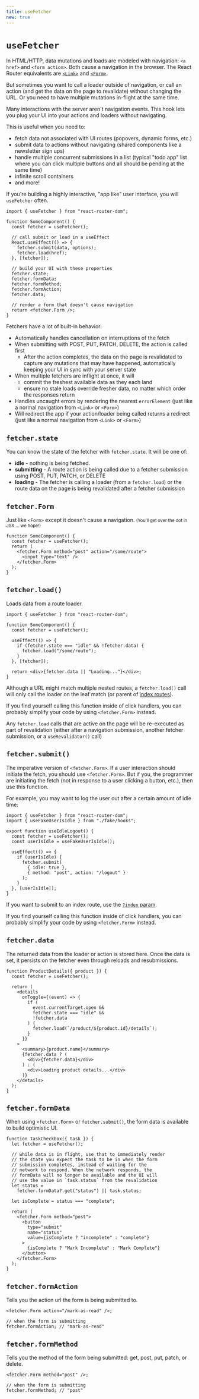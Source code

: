 ```yaml
---
title: useFetcher
new: true
---
```


# `useFetcher`

In HTML/HTTP, data mutations and loads are modeled with navigation: `<a href>` and `<form action>`. Both cause a navigation in the browser. The React Router equivalents are [`<Link>`][link] and [`<Form>`][form].

But sometimes you want to call a loader outside of navigation, or call an action (and get the data on the page to revalidate) without changing the URL. Or you need to have multiple mutations in-flight at the same time.

Many interactions with the server aren't navigation events. This hook lets you plug your UI into your actions and loaders without navigating.

This is useful when you need to:

- fetch data not associated with UI routes (popovers, dynamic forms, etc.)
- submit data to actions without navigating (shared components like a newsletter sign ups)
- handle multiple concurrent submissions in a list (typical "todo app" list where you can click multiple buttons and all should be pending at the same time)
- infinite scroll containers
- and more!

If you're building a highly interactive, "app like" user interface, you will `useFetcher` often.

```tsx
import { useFetcher } from "react-router-dom";

function SomeComponent() {
  const fetcher = useFetcher();

  // call submit or load in a useEffect
  React.useEffect(() => {
    fetcher.submit(data, options);
    fetcher.load(href);
  }, [fetcher]);

  // build your UI with these properties
  fetcher.state;
  fetcher.formData;
  fetcher.formMethod;
  fetcher.formAction;
  fetcher.data;

  // render a form that doesn't cause navigation
  return <fetcher.Form />;
}
```

Fetchers have a lot of built-in behavior:

- Automatically handles cancellation on interruptions of the fetch
- When submitting with POST, PUT, PATCH, DELETE, the action is called first
  - After the action completes, the data on the page is revalidated to capture any mutations that may have happened, automatically keeping your UI in sync with your server state
- When multiple fetchers are inflight at once, it will
  - commit the freshest available data as they each land
  - ensure no stale loads override fresher data, no matter which order the responses return
- Handles uncaught errors by rendering the nearest `errorElement` (just like a normal navigation from `<Link>` or `<Form>`)
- Will redirect the app if your action/loader being called returns a redirect (just like a normal navigation from `<Link>` or `<Form>`)

## `fetcher.state`

You can know the state of the fetcher with `fetcher.state`. It will be one of:

- **idle** - nothing is being fetched.
- **submitting** - A route action is being called due to a fetcher submission using POST, PUT, PATCH, or DELETE
- **loading** - The fetcher is calling a loader (from a `fetcher.load`) or the route data on the page is being revalidated after a fetcher submission

## `fetcher.Form`

Just like `<Form>` except it doesn't cause a navigation. <small>(You'll get over the dot in JSX ... we hope!)</small>

```tsx
function SomeComponent() {
  const fetcher = useFetcher();
  return (
    <fetcher.Form method="post" action="/some/route">
      <input type="text" />
    </fetcher.Form>
  );
}
```

## `fetcher.load()`

Loads data from a route loader.

```tsx lines=[8]
import { useFetcher } from "react-router-dom";

function SomeComponent() {
  const fetcher = useFetcher();

  useEffect(() => {
    if (fetcher.state === "idle" && !fetcher.data) {
      fetcher.load("/some/route");
    }
  }, [fetcher]);

  return <div>{fetcher.data || "Loading..."}</div>;
}
```

Although a URL might match multiple nested routes, a `fetcher.load()` call will only call the loader on the leaf match (or parent of [index routes][indexsearchparam]).

If you find yourself calling this function inside of click handlers, you can probably simplify your code by using `<fetcher.Form>` instead.

<docs-info>Any `fetcher.load` calls that are active on the page will be re-executed as part of revalidation (either after a navigation submission, another fetcher submission, or a `useRevalidator()` call)</docs-info>

## `fetcher.submit()`

The imperative version of `<fetcher.Form>`. If a user interaction should initiate the fetch, you should use `<fetcher.Form>`. But if you, the programmer are initiating the fetch (not in response to a user clicking a button, etc.), then use this function.

For example, you may want to log the user out after a certain amount of idle time:

```tsx lines=[1,5,10-13]
import { useFetcher } from "react-router-dom";
import { useFakeUserIsIdle } from "./fake/hooks";

export function useIdleLogout() {
  const fetcher = useFetcher();
  const userIsIdle = useFakeUserIsIdle();

  useEffect(() => {
    if (userIsIdle) {
      fetcher.submit(
        { idle: true },
        { method: "post", action: "/logout" }
      );
    }
  }, [userIsIdle]);
}
```

If you want to submit to an index route, use the [`?index` param][indexsearchparam].

If you find yourself calling this function inside of click handlers, you can probably simplify your code by using `<fetcher.Form>` instead.

## `fetcher.data`

The returned data from the loader or action is stored here. Once the data is set, it persists on the fetcher even through reloads and resubmissions.

```tsx
function ProductDetails({ product }) {
  const fetcher = useFetcher();

  return (
    <details
      onToggle={(event) => {
        if (
          event.currentTarget.open &&
          fetcher.state === "idle" &&
          !fetcher.data
        ) {
          fetcher.load(`/product/${product.id}/details`);
        }
      }}
    >
      <summary>{product.name}</summary>
      {fetcher.data ? (
        <div>{fetcher.data}</div>
      ) : (
        <div>Loading product details...</div>
      )}
    </details>
  );
}
```

## `fetcher.formData`

When using `<fetcher.Form>` or `fetcher.submit()`, the form data is available to build optimistic UI.

```tsx
function TaskCheckbox({ task }) {
  let fetcher = useFetcher();

  // while data is in flight, use that to immediately render
  // the state you expect the task to be in when the form
  // submission completes, instead of waiting for the
  // network to respond. When the network responds, the
  // formData will no longer be available and the UI will
  // use the value in `task.status` from the revalidation
  let status =
    fetcher.formData?.get("status") || task.status;

  let isComplete = status === "complete";

  return (
    <fetcher.Form method="post">
      <button
        type="submit"
        name="status"
        value={isComplete ? "incomplete" : "complete"}
      >
        {isComplete ? "Mark Incomplete" : "Mark Complete"}
      </button>
    </fetcher.Form>
  );
}
```

## `fetcher.formAction`

Tells you the action url the form is being submitted to.

```tsx
<fetcher.Form action="/mark-as-read" />;

// when the form is submitting
fetcher.formAction; // "mark-as-read"
```

## `fetcher.formMethod`

Tells you the method of the form being submitted: get, post, put, patch, or delete.

```tsx
<fetcher.Form method="post" />;

// when the form is submitting
fetcher.formMethod; // "post"
```

[indexsearchparam]: ../route/route
[link]: ../components/link
[form]: ../components/form
